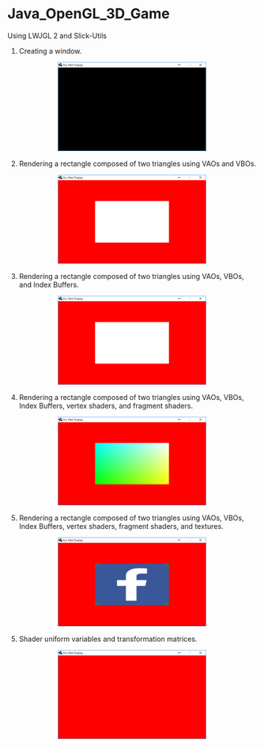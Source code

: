 # Java_OpenGL_3D_Game
Using LWJGL 2 and Slick-Utils

1. Creating a window.
<p align="center">
  <img width="300" src="https://github.com/georgebzhang/Java_OpenGL_3D_Game/blob/master/Readme_img/1.PNG">
</p>

2. Rendering a rectangle composed of two triangles using VAOs and VBOs.
<p align="center">
  <img width="300" src="https://github.com/georgebzhang/Java_OpenGL_3D_Game/blob/master/Readme_img/2.PNG">
</p>

3. Rendering a rectangle composed of two triangles using VAOs, VBOs, and Index Buffers.
<p align="center">
  <img width="300" src="https://github.com/georgebzhang/Java_OpenGL_3D_Game/blob/master/Readme_img/3.PNG">
</p>

4. Rendering a rectangle composed of two triangles using VAOs, VBOs, Index Buffers, vertex shaders, and fragment shaders.
<p align="center">
  <img width="300" src="https://github.com/georgebzhang/Java_OpenGL_3D_Game/blob/master/Readme_img/4.PNG">
</p>

5. Rendering a rectangle composed of two triangles using VAOs, VBOs, Index Buffers, vertex shaders, fragment shaders, and textures.
<p align="center">
  <img width="300" src="https://github.com/georgebzhang/Java_OpenGL_3D_Game/blob/master/Readme_img/5.PNG">
</p>

5. Shader uniform variables and transformation matrices.
<p align="center">
  <img width="300" src="https://github.com/georgebzhang/Java_OpenGL_3D_Game/blob/master/Readme_img/6.PNG">
</p>
